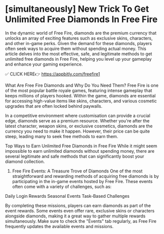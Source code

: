 # [simultaneously] New Trick To Get Unlimited Free Diamonds In Free Fire


In the dynamic world of Free Fire, diamonds are the premium currency that unlocks an array of exciting features such as exclusive skins, characters, and other in-game perks. Given the demand for these diamonds, players often seek ways to acquire them without spending actual money. This article delves into the most effective, safe, and legitimate methods to get unlimited free diamonds in Free Fire, helping you level up your gameplay and enhance your gaming experience.


✅ CLICK HERE👉 https://appbitly.com/freefire1



What Are Free Fire Diamonds and Why Do You Need Them?
Free Fire is one of the most popular battle royale games, featuring intense gameplay that keeps millions of players hooked. Within the game, diamonds are essential for accessing high-value items like skins, characters, and various cosmetic upgrades that are often locked behind paywalls.

In a competitive environment where customisation can provide a crucial edge, diamonds serve as a premium resource. Whether you're after the latest character, weapon skins, or exclusive cosmetics, diamonds are the currency you need to make it happen. However, their price can be quite steep, leading many to seek free methods to earn them.

Top Ways to Earn Unlimited Free Diamonds in Free Fire
While it might seem impossible to earn unlimited diamonds without spending money, there are several legitimate and safe methods that can significantly boost your diamond collection.

1. Free Fire Events: A Treasure Trove of Diamonds
One of the most straightforward and rewarding methods of acquiring free diamonds is by participating in the in-game events hosted by Free Fire. These events often come with a variety of challenges, such as:

Daily Login Rewards
Seasonal Events
Task-Based Challenges

By completing these missions, players can earn diamonds as part of the event rewards. Some events even offer rare, exclusive skins or characters alongside diamonds, making it a great way to gather multiple rewards simultaneously. Make sure to check the "Events" tab regularly, as Free Fire frequently updates the available events and missions.